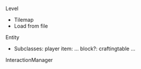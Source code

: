 Level
- Tilemap
- Load from file

Entity
- Subclasses: 
    player
    item:
        ...
    block?:
        craftingtable
        ...

InteractionManager